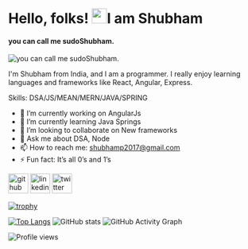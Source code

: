 # Hello, folks! <img src="https://raw.githubusercontent.com/MartinHeinz/MartinHeinz/master/wave.gif" width="30px">I am Shubham 
#### you can call me sudoShubham.
![you can call me sudoShubham.](https://miro.medium.com/max/600/1*QgaXbAftmcfAQD597uBS3g.jpeg)

I'm Shubham from India, and I am a programmer. I really enjoy learning languages and frameworks like React, Angular, Express.

Skills: DSA/JS/MEAN/MERN/JAVA/SPRING

- 🔭 I’m currently working on AngularJs 
- 🌱 I’m currently learning Java Springs 
- 👯 I’m looking to collaborate on New frameworks 
- 💬 Ask me about DSA, Node 
- 📫 How to reach me: shubhamp2017@gmail.com 
- ⚡ Fun fact: It’s all 0’s and 1’s 


[<img src='https://cdn.jsdelivr.net/npm/simple-icons@3.0.1/icons/github.svg' alt='github' height='40'>](https://github.com/sudoShubham)  [<img src='https://cdn.jsdelivr.net/npm/simple-icons@3.0.1/icons/linkedin.svg' alt='linkedin' height='40'>](https://www.linkedin.com/in/https://www.linkedin.com/in/shubhampagare//)  [<img src='https://cdn.jsdelivr.net/npm/simple-icons@3.0.1/icons/twitter.svg' alt='twitter' height='40'>](https://twitter.com/https://twitter.com/shubhamp2017)  

[![trophy](https://github-profile-trophy.vercel.app/?username=sudoShubham)](https://github.com/ryo-ma/github-profile-trophy)

[![Top Langs](https://github-readme-stats.vercel.app/api/top-langs/?username=sudoShubham)](https://github.com/anuraghazra/github-readme-stats)        ![GitHub stats](https://github-readme-stats.vercel.app/api?username=sudoShubham&show_icons=true&count_private=true)     ![GitHub Activity Graph](https://activity-graph.herokuapp.com/graph?username=sudoShubham)  

<!-- ![GitHub streak stats](https://github-readme-streak-stats.herokuapp.com/?user=sudoShubham)   -->

![Profile views](https://gpvc.arturio.dev/sudoShubham)  
